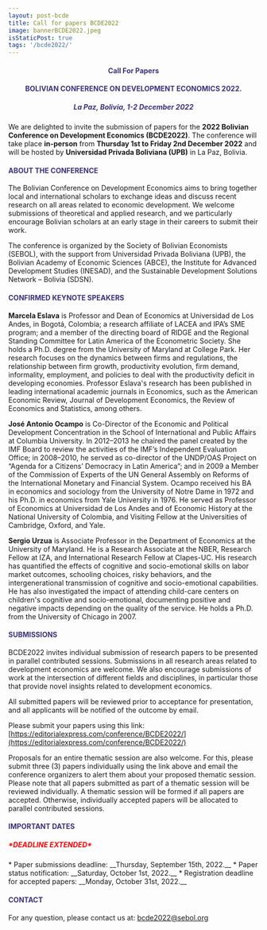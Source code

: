 ```yaml
---
layout: post-bcde
title: Call for papers BCDE2022
image: bannerBCDE2022.jpeg
isStaticPost: true
tags: '/bcde2022/'
---
```


<center><h4 style="color:#3C327C;"> <b>Call For Papers</b> </h4></center>
<center><h4 style="color:#3C327C;"> <b>BOLIVIAN CONFERENCE ON DEVELOPMENT ECONOMICS 2022.</b></h4></center>
<center><h5 style="color:#3C327C;"> La Paz, Bolivia, 1-2 December 2022</h5></center>

We are delighted to invite the submission of papers for the __2022 Bolivian Conference on Development Economics (BCDE2022)__. The conference will take place **in-person** from **Thursday 1st to Friday 2nd December 2022** and will be hosted by **Universidad Privada Boliviana (UPB)** in La Paz, Bolivia. 


<h4 style="color:#3C327C;"> ABOUT THE CONFERENCE</h4>

The Bolivian Conference on Development Economics aims to bring together local and international scholars to exchange ideas and discuss recent research on all areas related to economic development. We welcome submissions of theoretical and applied research, and we particularly encourage Bolivian scholars at an early stage in their careers to submit their work.

The conference is organized by the Society of Bolivian Economists (SEBOL), with the support from Universidad Privada Boliviana (UPB), the Bolivian Academy of Economic Sciences (ABCE), the Institute for Advanced Development Studies (INESAD), and the Sustainable Development Solutions Network – Bolivia (SDSN). 

<h4 style="color:#3C327C;"> CONFIRMED KEYNOTE SPEAKERS</h4>

__Marcela Eslava__ is Professor and Dean of Economics at Universidad de Los Andes, in Bogotá, Colombia; a research affiliate of LACEA and IPA’s SME program; and a member of the directing board of RIDGE and the Regional Standing Committee for Latin America of the Econometric Society. She holds a Ph.D. degree from the University of Maryland at College Park. Her research focuses on the dynamics between firms and regulations, the relationship between firm growth, productivity evolution, firm demand, informality, employment, and policies to deal with the productivity deficit in developing economies. Professor Eslava's research has been published in leading international academic journals in Economics, such as the American Economic Review, Journal of Development Economics, the Review of Economics and Statistics, among others.

__José Antonio Ocampo__ is Co-Director of the Economic and Political Development Concentration in the School of International and Public Affairs at Columbia University. In 2012–2013 he chaired the panel created by the IMF Board to review the activities of the IMF’s Independent Evaluation Office; in 2008–2010, he served as co-director of the UNDP/OAS Project on “Agenda for a Citizens’ Democracy in Latin America”; and in 2009 a Member of the Commission of Experts of the UN General Assembly on Reforms of the International Monetary and Financial System. Ocampo received his BA in economics and sociology from the University of Notre Dame in 1972 and his Ph.D. in economics from Yale University in 1976. He served as Professor of Economics at Universidad de Los Andes and of Economic History at the National University of Colombia, and Visiting Fellow at the Universities of Cambridge, Oxford, and Yale. 

__Sergio Urzua__ is Associate Professor in the Department of Economics at the University of Maryland. He is a Research Associate at the NBER, Research Fellow at IZA, and International Research Fellow at Clapes-UC. His research has quantified the effects of cognitive and socio-emotional skills on labor market outcomes, schooling choices, risky behaviors, and the intergenerational transmission of cognitive and socio-emotional capabilities. He has also investigated the impact of attending child-care centers on children's cognitive and socio-emotional, documenting positive and negative impacts depending on the quality of the service. He holds a Ph.D. from the University of Chicago in 2007.

<h4 style="color:#3C327C;"> SUBMISSIONS</h4>

BCDE2022 invites individual submission of research papers to be presented in parallel contributed sessions. Submissions in all research areas related to development economics are welcome. We also encourage submissions of work at the intersection of different fields and disciplines, in particular those that provide novel insights related to development economics.

All submitted papers will be reviewed prior to acceptance for presentation, and all applicants will be notified of the outcome by email.

Please submit your papers using this link: [https://editorialexpress.com/conference/BCDE2022/](https://editorialexpress.com/conference/BCDE2022/)

Proposals for an entire thematic session are also welcome. For this, please submit three (3) papers individually using the link above and email the conference organizers to alert them about your proposed thematic session. Please note that all papers submitted as part of a thematic session will be reviewed individually. A thematic session will be formed if all papers are accepted. Otherwise, individually accepted papers will be allocated to parallel contributed sessions.

<h4 style="color:#3C327C;"> IMPORTANT DATES</h4>
<h5 style="color:#FF0000;"> *DEADLINE EXTENDED*</h5>
* Paper submissions deadline: __Thursday, September 15th,  2022.__
* Paper status notification: __Saturday, October 1st, 2022.__
* Registration deadline for accepted papers: __Monday, October 31st, 2022.__

<h4 style="color:#3C327C;"> CONTACT</h4>

For any question, please contact us at: [bcde2022@sebol.org](mailto:bcde2022@sebol.org)
